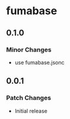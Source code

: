 # fumabase

## 0.1.0

### Minor Changes

- use fumabase.jsonc

## 0.0.1

### Patch Changes

- Initial release
